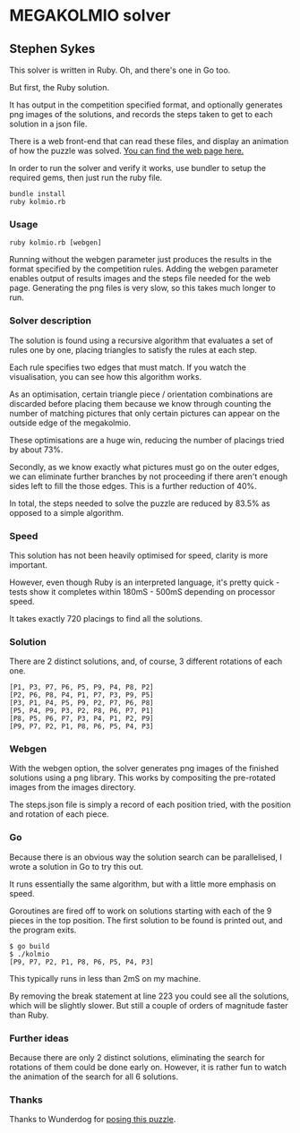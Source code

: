 # MEGAKOLMIO solver

## Stephen Sykes

This solver is written in Ruby. Oh, and there's one in Go too.

But first, the Ruby solution.

It has output in the competition specified format, and optionally generates png images
of the solutions, and records the steps taken to get to each solution in a json file.

There is a web front-end that can read these files, and display an animation of how the
puzzle was solved. [You can find the web page here.](http://sdsykes.github.io/kolmio/index.html)

In order to run the solver and verify it works, use bundler to setup the required gems, then
just run the ruby file.

    bundle install
    ruby kolmio.rb

### Usage

    ruby kolmio.rb [webgen]

Running without the webgen parameter just produces the
results in the format specified by the competition rules.
Adding the webgen parameter enables output of results images
and the steps file needed for the web page. Generating the
png files is very slow, so this takes much longer to run.

### Solver description

The solution is found using a recursive algorithm that evaluates a set of rules one by one,
placing triangles to satisfy the rules at each step.

Each rule specifies two edges that must match. If you watch the visualisation, you can see
how this algorithm works.

As an optimisation, certain triangle piece / orientation combinations are discarded before placing them
because we know through counting the number of matching pictures that only certain pictures can appear
on the outside edge of the megakolmio.

These optimisations are a huge win, reducing the number of placings tried by about 73%.

Secondly, as we know exactly what pictures must go on the outer edges, we can eliminate further
branches by not proceeding if there aren't enough sides left to fill the those edges. This is
a further reduction of 40%.

In total, the steps needed to solve the puzzle are reduced by 83.5% as opposed to a simple algorithm.

### Speed

This solution has not been heavily optimised for speed, clarity is more important.

However, even though Ruby is an interpreted language, it's pretty quick - tests show it completes
within 180mS - 500mS depending on processor speed.

It takes exactly 720 placings to find all the solutions.

### Solution

There are 2 distinct solutions, and, of course, 3 different rotations of each one.

    [P1, P3, P7, P6, P5, P9, P4, P8, P2]
    [P2, P6, P8, P4, P1, P7, P3, P9, P5]
    [P3, P1, P4, P5, P9, P2, P7, P6, P8]
    [P5, P4, P9, P3, P2, P8, P6, P7, P1]
    [P8, P5, P6, P7, P3, P4, P1, P2, P9]
    [P9, P7, P2, P1, P8, P6, P5, P4, P3]

### Webgen

With the webgen option, the solver generates png images of the finished solutions using a png library.
This works by compositing the pre-rotated images from the images directory.

The steps.json file is simply a record of each position tried, with the position
and rotation of each piece.

### Go

Because there is an obvious way the solution search can be parallelised, I wrote a solution in Go
to try this out.

It runs essentially the same algorithm, but with a little more emphasis on speed.

Goroutines are fired off to work on solutions starting with each of the 9 pieces in the top
position. The first solution to be found is printed out, and the program exits.

    $ go build
    $ ./kolmio
    [P9, P7, P2, P1, P8, P6, P5, P4, P3]

This typically runs in less than 2mS on my machine.

By removing the break statement at line 223 you could see all the solutions, which will be slightly slower.
But still a couple of orders of magnitude faster than Ruby.

### Further ideas

Because there are only 2 distinct solutions, eliminating the search for rotations of them could be
done early on. However, it is rather fun to watch the animation of the search for all 6 solutions.

### Thanks

Thanks to Wunderdog for [posing this puzzle](http://www.wunderdog.fi/wundernut-megakolmio).
